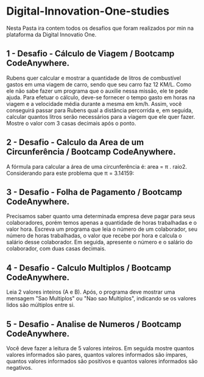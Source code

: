 # Digital-Innovation-One-studies
Nesta Pasta ira contem todos os desafios que foram realizados por min na plataforma da Digital Innovatio One.

1 - Desafio -  Cálculo de Viagem / Bootcamp CodeAnywhere.
--------------------------------------------------------------------------------------------------------------------------------------------------------------------------
Rubens quer calcular e mostrar a quantidade de litros de combustível gastos em uma viagem de carro, sendo que seu carro faz 12 KM/L. 
Como ele não sabe fazer um programa que o auxilie nessa missão, ele te pede ajuda. Para efetuar o cálculo, deve-se fornecer o tempo gasto em horas na viagem e a 
velocidade média durante a mesma em km/h. Assim, você conseguirá passar para Rubens qual a distância percorrida e, em seguida, calcular quantos litros serão necessários 
para a viagem que ele quer fazer. Mostre o valor com 3 casas decimais após o ponto.

2 - Desafio - Calculo da Area de um Circunferência / Bootcamp CodeAnywhere.
--------------------------------------------------------------------------------------------------------------------------------------------------------------------------
A fórmula para calcular a área de uma circunferência é: area = π . raio2. Considerando para este problema que π = 3.14159:
 
3 - Desafio - Folha de Pagamento / Bootcamp CodeAnywhere.
--------------------------------------------------------------------------------------------------------------------------------------------------------------------------
Precisamos saber quanto uma determinada empresa deve pagar para seus colaboradores, porém temos apenas a quantidade de horas trabalhadas e o valor hora. Escreva um programa que leia o número de um colaborador, seu número de horas trabalhadas, o valor que recebe por hora e calcula o salário desse colaborador. Em seguida, apresente o número e o salário do colaborador, com duas casas decimais.

4 - Desafio - Calculo Multiplos / Bootcamp CodeAnywhere.
--------------------------------------------------------------------------------------------------------------------------------------------------------------------------
Leia 2 valores inteiros (A e B). Após, o programa deve mostrar uma mensagem "Sao Multiplos" ou "Nao sao Multiplos", indicando se os valores lidos são múltiplos entre si.

5 - Desafio - Analise de Numeros / Bootcamp CodeAnywhere.
--------------------------------------------------------------------------------------------------------------------------------------------------------------------------
Você deve fazer a leitura de 5 valores inteiros. Em seguida mostre quantos valores informados são pares, quantos valores informados são ímpares, quantos valores informados são positivos e quantos valores informados são negativos.
